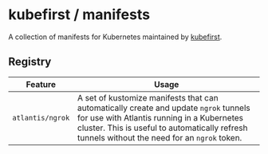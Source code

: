 # kubefirst / manifests

A collection of manifests for Kubernetes maintained by [kubefirst](https://kubefirst.io).

## Registry

| Feature          | Usage                                                                                                                                                                                                                               |
| ---------------- | ----------------------------------------------------------------------------------------------------------------------------------------------------------------------------------------------------------------------------------- |
| `atlantis/ngrok` | A set of kustomize manifests that can automatically create and update `ngrok` tunnels for use with Atlantis running in a Kubernetes cluster. This is useful to automatically refresh tunnels without the need for an `ngrok` token. |
